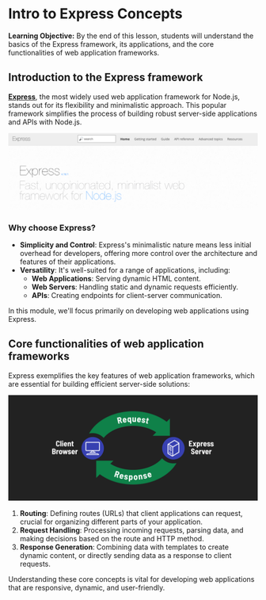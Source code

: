 <h1>
  <span class="headline">Intro to Express</span>
  <span class="subhead">Concepts</span>
</h1>

**Learning Objective:** By the end of this lesson, students will understand the basics of the Express framework, its applications, and the core functionalities of web application frameworks.

## Introduction to the Express framework

[**Express**](https://expressjs.com/), the most widely used web application framework for Node.js, stands out for its flexibility and minimalistic approach. This popular framework simplifies the process of building robust server-side applications and APIs with Node.js.

![Express Home Page](./assets/expressjs-hp.png)

### Why choose Express?

- **Simplicity and Control**: Express's minimalistic nature means less initial overhead for developers, offering more control over the architecture and features of their applications.
- **Versatility**: It's well-suited for a range of applications, including:
  - **Web Applications**: Serving dynamic HTML content.
  - **Web Servers**: Handling static and dynamic requests efficiently.
  - **APIs**: Creating endpoints for client-server communication.

In this module, we'll focus primarily on developing web applications using Express.

## Core functionalities of web application frameworks

Express exemplifies the key features of web application frameworks, which are essential for building efficient server-side solutions:

![The Request Response Cycle with Express Server](./assets/request-response-cycle.png)

1. **Routing**: Defining routes (URLs) that client applications can request, crucial for organizing different parts of your application.
2. **Request Handling**: Processing incoming requests, parsing data, and making decisions based on the route and HTTP method.
3. **Response Generation**: Combining data with templates to create dynamic content, or directly sending data as a response to client requests.

Understanding these core concepts is vital for developing web applications that are responsive, dynamic, and user-friendly.